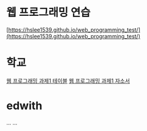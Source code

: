 웹 프로그래밍 연습
=======
[https://hslee1539.github.io/web_programming_test/](https://hslee1539.github.io/web_programming_test/)
# 학교
[웹 프로그래밍 과제1 테이블](web_programing_class/homework1/index.html)
[웹 프로그래밍 과제1 자소서](web_programing_class/homework1_1/index.html)
# edwith
... ...